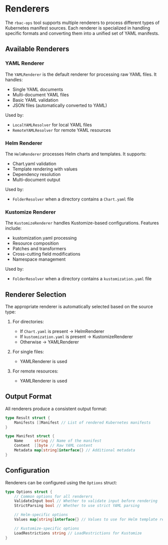 # Renderers

The `rbac-ops` tool supports multiple renderers to process different types of Kubernetes manifest sources. Each renderer is specialized in handling specific formats and converting them into a unified set of YAML manifests.

## Available Renderers

### YAML Renderer

The `YAMLRenderer` is the default renderer for processing raw YAML files. It handles:

- Single YAML documents
- Multi-document YAML files
- Basic YAML validation
- JSON files (automatically converted to YAML)

Used by:

- `LocalYAMLResolver` for local YAML files
- `RemoteYAMLResolver` for remote YAML resources

### Helm Renderer

The `HelmRenderer` processes Helm charts and templates. It supports:

- Chart.yaml validation
- Template rendering with values
- Dependency resolution
- Multi-document output

Used by:

- `FolderResolver` when a directory contains a `Chart.yaml` file

### Kustomize Renderer

The `KustomizeRenderer` handles Kustomize-based configurations. Features include:

- kustomization.yaml processing
- Resource composition
- Patches and transformers
- Cross-cutting field modifications
- Namespace management

Used by:

- `FolderResolver` when a directory contains a `kustomization.yaml` file

## Renderer Selection

The appropriate renderer is automatically selected based on the source type:

1. For directories:
   - If `Chart.yaml` is present → HelmRenderer
   - If `kustomization.yaml` is present → KustomizeRenderer
   - Otherwise → YAMLRenderer

2. For single files:
   - YAMLRenderer is used

3. For remote resources:
   - YAMLRenderer is used

## Output Format

All renderers produce a consistent output format:

```go
type Result struct {
    Manifests []Manifest // List of rendered Kubernetes manifests
}

type Manifest struct {
    Name     string // Name of the manifest
    Content  []byte // Raw YAML content
    Metadata map[string]interface{} // Additional metadata
}
```

## Configuration

Renderers can be configured using the `Options` struct:

```go
type Options struct {
    // Common options for all renderers
    ValidateInput bool // Whether to validate input before rendering
    StrictParsing bool // Whether to use strict YAML parsing

    // Helm-specific options
    Values map[string]interface{} // Values to use for Helm template rendering

    // Kustomize-specific options
    LoadRestrictions string // LoadRestrictions for Kustomize
}
```
